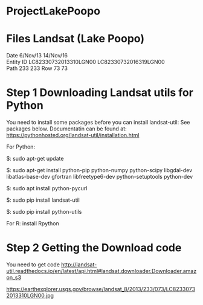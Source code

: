 # ProjectLakePoopo

# Files Landsat (Lake Poopo)
Date	       	6/Nov/13                    14/Nov/16	    	
Entity ID	LC82330732013310LGN00       LC82330732016319LGN00	
Path            233	                    233	
Row             73                          73
			  
# Step 1 Downloading Landsat utils for Python
You need to install some packages before you can install landsat-util:
See packages below. Documentatin can be found at: https://pythonhosted.org/landsat-util/installation.html

For Python:

$: sudo apt-get update

$: sudo apt-get install python-pip python-numpy python-scipy libgdal-dev libatlas-base-dev gfortran libfreetype6-dev python-setuptools python-dev

$: sudo apt install python-pycurl

$: sudo pip install landsat-util

$: sudo pip install python-utils

For R:
install Rpython





# Step 2 Getting the Download code
You need to get code
http://landsat-util.readthedocs.io/en/latest/api.html#landsat.downloader.Downloader.amazon_s3

https://earthexplorer.usgs.gov/browse/landsat_8/2013/233/073/LC82330732013310LGN00.jpg
